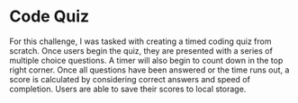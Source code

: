 # Code Quiz

For this challenge, I was tasked with creating a timed coding quiz from scratch. Once users begin the quiz, they are presented with a series of multiple choice questions. A timer will also begin to count down in the top right corner. Once all questions have been answered or the time runs out, a score is calculated by considering correct answers and speed of completion. Users are able to save their scores to local storage.